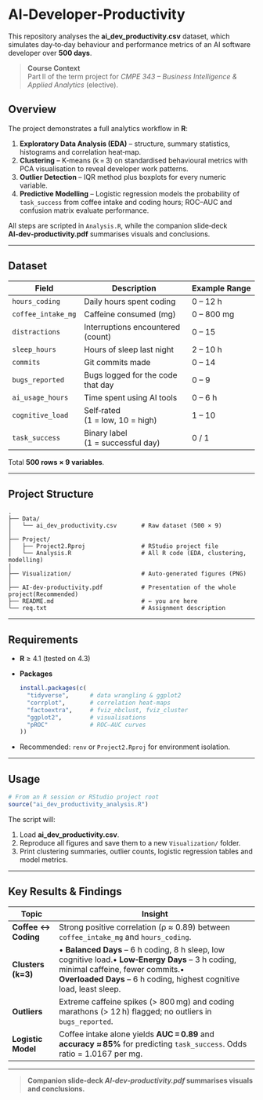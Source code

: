 # AI‑Developer‑Productivity

This repository analyses the **ai\_dev\_productivity.csv** dataset, which simulates day‑to‑day behaviour and performance metrics of an AI software developer over **500 days**.

> **Course Context**\
> Part II of the term project for *CMPE 343 – Business Intelligence & Applied Analytics* (elective).

## Overview

The project demonstrates a full analytics workflow in **R**:

1. **Exploratory Data Analysis (EDA)** – structure, summary statistics, histograms and correlation heat‑map.
2. **Clustering** – K‑means (k = 3) on standardised behavioural metrics with PCA visualisation to reveal developer work patterns.
3. **Outlier Detection** – IQR method plus boxplots for every numeric variable.
4. **Predictive Modelling** – Logistic regression models the probability of `task_success` from coffee intake and coding hours; ROC–AUC and confusion matrix evaluate performance.

All steps are scripted in `Analysis.R`, while the companion slide‑deck **AI‑dev‑productivity.pdf** summarises visuals and conclusions.

---

## Dataset

| Field              | Description                       | Example Range |
| ------------------ | --------------------------------- | ------------- |
| `hours_coding`     | Daily hours spent coding          | 0 – 12 h      |
| `coffee_intake_mg` | Caffeine consumed (mg)            | 0 – 800 mg    |
| `distractions`     | Interruptions encountered (count) | 0 – 15        |
| `sleep_hours`      | Hours of sleep last night         | 2 – 10 h      |
| `commits`          | Git commits made                  | 0 – 14        |
| `bugs_reported`    | Bugs logged for the code that day | 0 – 9         |
| `ai_usage_hours`   | Time spent using AI tools         | 0 – 6 h       |
| `cognitive_load`   | Self‑rated (1 = low, 10 = high)   | 1 – 10        |
| `task_success`     | Binary label (1 = successful day) | 0 / 1         |

Total **500 rows × 9 variables**.

---

## Project Structure

```text
.
├── Data/
│   └── ai_dev_productivity.csv       # Raw dataset (500 × 9)
│
├── Project/
│   ├── Project2.Rproj                # RStudio project file
│   └── Analysis.R                    # All R code (EDA, clustering, modelling)
│
├── Visualization/                    # Auto‑generated figures (PNG)
│
├── AI-dev-productivity.pdf           # Presentation of the whole project(Recommended)
├── README.md                         # ← you are here
└── req.txt                           # Assignment description
```

---

## Requirements

- **R** ≥ 4.1 (tested on 4.3)

- **Packages**

  ```r
  install.packages(c(
    "tidyverse",      # data wrangling & ggplot2
    "corrplot",       # correlation heat‑maps
    "factoextra",     # fviz_nbclust, fviz_cluster
    "ggplot2",        # visualisations
    "pROC"            # ROC–AUC curves
  ))
  ```

- Recommended: `renv` or `Project2.Rproj` for environment isolation.

---

## Usage

```r
# From an R session or RStudio project root
source("ai_dev_productivity_analysis.R")
```

The script will:

1. Load **ai\_dev\_productivity.csv**.
2. Reproduce all figures and save them to a new `Visualization/` folder.
3. Print clustering summaries, outlier counts, logistic regression tables and model metrics.

---

## Key Results & Findings

| Topic               | Insight                                                                                                                                                                                                      |
| ------------------- | ------------------------------------------------------------------------------------------------------------------------------------------------------------------------------------------------------------ |
| **Coffee ↔ Coding** | Strong positive correlation (ρ ≈ 0.89) between `coffee_intake_mg` and `hours_coding`.                                                                                                                        |
| **Clusters (k=3)**  | • **Balanced Days** – 6 h coding, 8 h sleep, low cognitive load.• **Low‑Energy Days** – 3 h coding, minimal caffeine, fewer commits.• **Overloaded Days** – 6 h coding, highest cognitive load, least sleep. |
| **Outliers**        | Extreme caffeine spikes (> 800 mg) and coding marathons (> 12 h) flagged; no outliers in `bugs_reported`.                                                                                                    |
| **Logistic Model**  | Coffee intake alone yields **AUC = 0.89** and **accuracy ≈ 85%** for predicting `task_success`. Odds ratio = 1.0167 per mg.                                                                                  |

---

> **Companion slide‑deck *****AI‑dev‑productivity.pdf***** summarises visuals and conclusions.**
